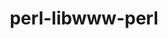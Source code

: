 ---
title: "perl-libwww-perl"
layout: cache
categories: [package, v0.19]
meta: {"versions": ["6.33"], "compilers": ["gcc@=7.3.1"], "oss": ["amzn2"], "platforms": ["linux"], "targets": ["aarch64", "neoverse_n1", "x86_64_v3"], "stacks": ["aws-ahug", "aws-ahug-aarch64"], "num_specs": 3, "num_specs_by_stack": {"aws-ahug-aarch64": 2, "aws-ahug": 1}}
spec_details: [{"hash": "cmmcyjfwmmu5525diufpqg4kdjo3hjku", "compiler": "gcc@=7.3.1", "versions": ["6.33"], "os": "amzn2", "platform": "linux", "target": "aarch64", "variants": ["build_system=perl"], "stacks": ["aws-ahug-aarch64"], "size": "-", "tarball": "https://binaries.spack.io/releases/v0.19/build_cache/linux-amzn2-aarch64/gcc-7.3.1/perl-libwww-perl-6.33/linux-amzn2-aarch64-gcc-7.3.1-perl-libwww-perl-6.33-cmmcyjfwmmu5525diufpqg4kdjo3hjku.spack"}, {"hash": "dbul3xzz2khbyxh2f3bitws25z3wvdba", "compiler": "gcc@=7.3.1", "versions": ["6.33"], "os": "amzn2", "platform": "linux", "target": "neoverse_n1", "variants": ["build_system=perl"], "stacks": ["aws-ahug-aarch64"], "size": "-", "tarball": "https://binaries.spack.io/releases/v0.19/build_cache/linux-amzn2-neoverse_n1/gcc-7.3.1/perl-libwww-perl-6.33/linux-amzn2-neoverse_n1-gcc-7.3.1-perl-libwww-perl-6.33-dbul3xzz2khbyxh2f3bitws25z3wvdba.spack"}, {"hash": "ws6xse2f2i7nen2cruork3anxf3ov7mu", "compiler": "gcc@=7.3.1", "versions": ["6.33"], "os": "amzn2", "platform": "linux", "target": "x86_64_v3", "variants": ["build_system=perl"], "stacks": ["aws-ahug"], "size": "-", "tarball": "https://binaries.spack.io/releases/v0.19/build_cache/linux-amzn2-x86_64_v3/gcc-7.3.1/perl-libwww-perl-6.33/linux-amzn2-x86_64_v3-gcc-7.3.1-perl-libwww-perl-6.33-ws6xse2f2i7nen2cruork3anxf3ov7mu.spack"}]
---